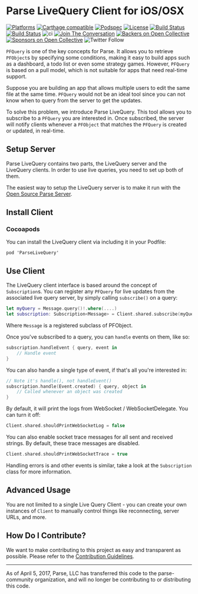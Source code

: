 # Parse LiveQuery Client for iOS/OSX

[![Platforms][platforms-svg]][platforms-link]
[![Carthage compatible][carthage-svg]][carthage-link]
[![Podspec][podspec-svg]][podspec-link]
[![License][license-svg]][license-link]
[![Build Status][build-status-svg]][build-status-link]
[![Build Status][circleci-status-svg]][circleci-status-link]
![ci](https://github.com/parse-community/ParseLiveQuery-iOS-OSX/workflows/ci/badge.svg)
[![Join The Conversation](https://img.shields.io/discourse/https/community.parseplatform.org/topics.svg)](https://community.parseplatform.org/c/parse-server)
[![Backers on Open Collective](https://opencollective.com/parse-server/backers/badge.svg)](#backers)
[![Sponsors on Open Collective](https://opencollective.com/parse-server/sponsors/badge.svg)](#sponsors)
![Twitter Follow](https://img.shields.io/twitter/follow/ParsePlatform.svg?label=Follow%20us%20on%20Twitter&style=social)

`PFQuery` is one of the key concepts for Parse. It allows you to retrieve `PFObject`s by specifying some conditions, making it easy to build apps such as a dashboard, a todo list or even some strategy games. However, `PFQuery` is based on a pull model, which is not suitable for apps that need real-time support.

Suppose you are building an app that allows multiple users to edit the same file at the same time. `PFQuery` would not be an ideal tool since you can not know when to query from the server to get the updates.

To solve this problem, we introduce Parse LiveQuery. This tool allows you to subscribe to a `PFQuery` you are interested in. Once subscribed, the server will notify clients whenever a `PFObject` that matches the `PFQuery` is created or updated, in real-time.

## Setup Server

Parse LiveQuery contains two parts, the LiveQuery server and the LiveQuery clients. In order to use live queries, you need to set up both of them.

The easiest way to setup the LiveQuery server is to make it run with the [Open Source Parse Server](https://github.com/ParsePlatform/parse-server/wiki/Parse-LiveQuery#server-setup).

## Install Client

### Cocoapods

You can install the LiveQuery client via including it in your Podfile:

    pod 'ParseLiveQuery'


## Use Client

The LiveQuery client interface is based around the concept of `Subscription`s. You can register any `PFQuery` for live updates from the associated live query server, by simply calling `subscribe()` on a query:
```swift
let myQuery = Message.query()!.where(....)
let subscription: Subscription<Message> = Client.shared.subscribe(myQuery)
```

Where `Message` is a registered subclass of PFObject.

Once you've subscribed to a query, you can `handle` events on them, like so:
```swift
subscription.handleEvent { query, event in
    // Handle event
}
```

You can also handle a single type of event, if that's all you're interested in:
```swift
// Note it's handle(), not handleEvent()
subscription.handle(Event.created) { query, object in
    // Called whenever an object was created
}
```

By default, it will print the logs from WebSocket / WebSocketDelegate. You can turn it off:
```swift
Client.shared.shouldPrintWebSocketLog = false
```

You can also enable socket trace messages for all sent and received strings. By default, these trace messages are disabled.
```swift
Client.shared.shouldPrintWebSocketTrace = true
```

Handling errors is and other events is similar, take a look at the `Subscription` class for more information.

## Advanced Usage

You are not limited to a single Live Query Client - you can create your own instances of `Client` to manually control things like reconnecting, server URLs, and more.

## How Do I Contribute?

We want to make contributing to this project as easy and transparent as possible. Please refer to the [Contribution Guidelines][contributing].

-----

As of April 5, 2017, Parse, LLC has transferred this code to the parse-community organization, and will no longer be contributing to or distributing this code.

 [releases]: https://github.com/parse-community/ParseLiveQuery-iOS-OSX/releases
 [contributing]: https://github.com/parse-community/ParseLiveQuery-iOS-OSX/blob/master/CONTRIBUTING.md

 [build-status-svg]: https://img.shields.io/travis/parse-community/ParseLiveQuery-iOS-OSX/master.svg
 [build-status-link]: https://travis-ci.org/parse-community/ParseLiveQuery-iOS-OSX/branches

 [circleci-status-svg]: https://circleci.com/gh/parse-community/ParseLiveQuery-iOS-OSX.svg?style=shield
 [circleci-status-link]: https://circleci.com/build-insights/gh/parse-community/ParseLiveQuery-iOS-OSX/master

 [coverage-status-svg]: https://img.shields.io/codecov/c/github/parse-community/ParseLiveQuery-iOS-OSX/master.svg
 [coverage-status-link]: https://codecov.io/github/parse-community/ParseLiveQuery-iOS-OSX?branch=master

 [license-svg]: https://img.shields.io/badge/license-BSD-lightgrey.svg
 [license-link]: https://github.com/parse-community/ParseLiveQuery-iOS-OSX/blob/master/LICENSE

 [podspec-svg]: https://img.shields.io/cocoapods/v/ParseLiveQuery.svg
 [podspec-link]: https://cocoapods.org/pods/ParseLiveQuery

 [platforms-svg]: http://img.shields.io/cocoapods/p/ParseLiveQuery.svg?style=flat
 [platforms-link]: https://github.com/parse-community/ParseLiveQuery-iOS-OSX

 [carthage-svg]:https://img.shields.io/badge/Carthage-compatible-4BC51D.svg?style=flat
 [carthage-link]:https://github.com/Carthage/Carthage
